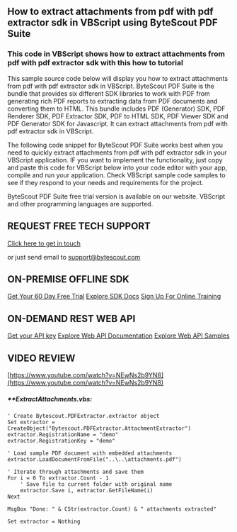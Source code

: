 ## How to extract attachments from pdf with pdf extractor sdk in VBScript using ByteScout PDF Suite

### This code in VBScript shows how to extract attachments from pdf with pdf extractor sdk with this how to tutorial

This sample source code below will display you how to extract attachments from pdf with pdf extractor sdk in VBScript. ByteScout PDF Suite is the bundle that provides six different SDK libraries to work with PDF from generating rich PDF reports to extracting data from PDF documents and converting them to HTML. This bundle includes PDF (Generator) SDK, PDF Renderer SDK, PDF Extractor SDK, PDF to HTML SDK, PDF Viewer SDK and PDF Generator SDK for Javascript. It can extract attachments from pdf with pdf extractor sdk in VBScript.

The following code snippet for ByteScout PDF Suite works best when you need to quickly extract attachments from pdf with pdf extractor sdk in your VBScript application. IF you want to implement the functionality, just copy and paste this code for VBScript below into your code editor with your app, compile and run your application. Check VBScript sample code samples to see if they respond to your needs and requirements for the project.

ByteScout PDF Suite free trial version is available on our website. VBScript and other programming languages are supported.

## REQUEST FREE TECH SUPPORT

[Click here to get in touch](https://bytescout.zendesk.com/hc/en-us/requests/new?subject=ByteScout%20PDF%20Suite%20Question)

or just send email to [support@bytescout.com](mailto:support@bytescout.com?subject=ByteScout%20PDF%20Suite%20Question) 

## ON-PREMISE OFFLINE SDK 

[Get Your 60 Day Free Trial](https://bytescout.com/download/web-installer?utm_source=github-readme)
[Explore SDK Docs](https://bytescout.com/documentation/index.html?utm_source=github-readme)
[Sign Up For Online Training](https://academy.bytescout.com/)


## ON-DEMAND REST WEB API

[Get your API key](https://pdf.co/documentation/api?utm_source=github-readme)
[Explore Web API Documentation](https://pdf.co/documentation/api?utm_source=github-readme)
[Explore Web API Samples](https://github.com/bytescout/ByteScout-SDK-SourceCode/tree/master/PDF.co%20Web%20API)

## VIDEO REVIEW

[https://www.youtube.com/watch?v=NEwNs2b9YN8](https://www.youtube.com/watch?v=NEwNs2b9YN8)




<!-- code block begin -->

##### ****ExtractAttachments.vbs:**
    
```
' Create Bytescout.PDFExtractor.extractor object
Set extractor = CreateObject("Bytescout.PDFExtractor.AttachmentExtractor")
extractor.RegistrationName = "demo"
extractor.RegistrationKey = "demo"

' Load sample PDF document with embedded attachments
extractor.LoadDocumentFromFile("..\..\attachments.pdf")

' Iterate through attachments and save them
For i = 0 To extractor.Count - 1
    ' Save file to current folder with original name
    extractor.Save i, extractor.GetFileName(i)
Next

MsgBox "Done: " & CStr(extractor.Count) & " attachments extracted"

Set extractor = Nothing


```

<!-- code block end -->